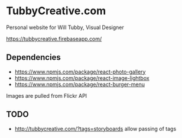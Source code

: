 # TubbyCreative.com

Personal website for Will Tubby, Visual Designer

https://tubbycreative.firebaseapp.com/


## Dependencies

- https://www.npmjs.com/package/react-photo-gallery
- https://www.npmjs.com/package/react-image-lightbox
- https://www.npmjs.com/package/react-burger-menu


Images are pulled from Flickr API

## TODO

- http://tubbycreative.com/?tags=storyboards allow passing of tags
